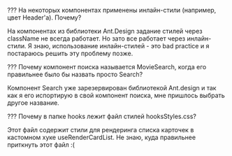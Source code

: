 ???
На некоторых компонентах применены инлайн-стили (например, цвет Header'a). Почему?

На компонентах из библиотеки Ant.Design задание стилей через className не всегда работает. Но зато все работает через инлайн-стили. Я знаю, использование инлайн-стилей - это bad practice и я постараюсь решить эту проблему позже.

???
Почему компонент поиска называется MovieSearch, когда его правильнее было бы назвать просто Search?

Компонент Search уже зарезервирован библиотекой Ant.design и так как я его испортирую в свой компонент поиска, мне пришлось выбрать другое название.

???
Почему в папке hooks лежит файл стилей hooksStyles.css?

Этот файл содержит стили для рендеринга списка карточек в кастомном хуке useRenderCardList. Не знаю, куда правильнее приткнуть этот файл :(
